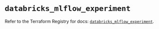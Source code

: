 # `databricks_mlflow_experiment`

Refer to the Terraform Registry for docs: [`databricks_mlflow_experiment`](https://registry.terraform.io/providers/databricks/databricks/1.75.0/docs/resources/mlflow_experiment).

